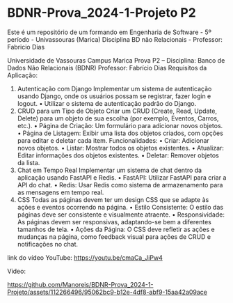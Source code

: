 # BDNR-Prova_2024-1-Projeto P2
Este é um repositório de um formando em Engenharia de Software - 5º período - Univassouras (Marica) Disciplina BD não Relacionais - Professor: Fabricio Dias

Universidade de Vassouras Campus Marica
Prova P2 – Disciplina: Banco de Dados Não Relacionais (BDNR)
Professor: Fabrício Dias 
Requisitos da Aplicação:
1. Autenticação com Django
Implementar um sistema de autenticação usando Django, onde os usuários possam se registrar, fazer login e logout.
•	Utilizar o sistema de autenticação padrão do Django.
2. CRUD para um Tipo de Objeto
Criar um CRUD (Create, Read, Update, Delete) para um objeto de sua escolha (por exemplo, Eventos, Carros, etc.).
•	Página de Criação: Um formulário para adicionar novos objetos.
•	Página de Listagem: Exibir uma lista dos objetos criados, com opções para editar e deletar cada item.
Funcionalidades:
•	Criar: Adicionar novos objetos.
•	Listar: Mostrar todos os objetos existentes.
•	Atualizar: Editar informações dos objetos existentes.
•	Deletar: Remover objetos da lista.
3. Chat em Tempo Real
Implementar um sistema de chat dentro da aplicação usando FastAPI e Redis.
•	FastAPI: Utilizar FastAPI para criar a API do chat.
•	Redis: Usar Redis como sistema de armazenamento para as mensagens em tempo real.
4. CSS
Todas as páginas devem ter um design CSS que se adapte às ações e eventos ocorrendo na página.
•	Estilo Consistente: O estilo das páginas deve ser consistente e visualmente atraente.
•	Responsividade: As páginas devem ser responsivas, adaptando-se bem a diferentes tamanhos de tela.
•	Ações da Página: O CSS deve refletir as ações e mudanças na página, como feedback visual para ações de CRUD e notificações no chat.


link do vídeo YouTube: https://youtu.be/cmaCa_JiPw4



Video:



https://github.com/Manoreis/BDNR-Prova_2024-1-Projeto/assets/112266496/95062bc9-b12e-4df8-abf9-15aa42a09ace







